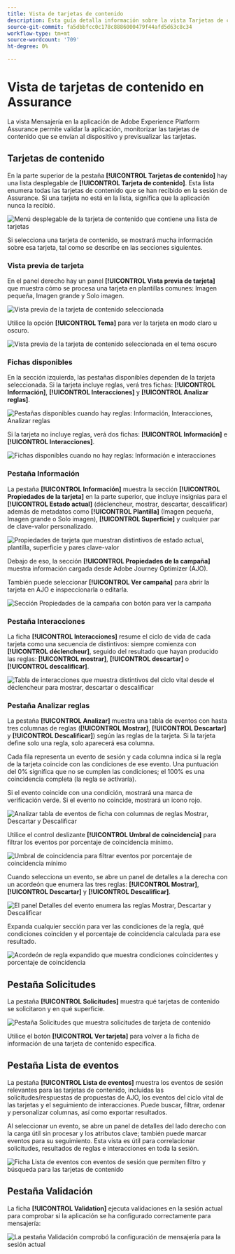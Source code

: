 ```yaml
---
title: Vista de tarjetas de contenido
description: Esta guía detalla información sobre la vista Tarjetas de contenido en Adobe Experience Platform Assurance.
source-git-commit: fa5dbbfcc0c178c8886000479f44afd5d63c8c34
workflow-type: tm+mt
source-wordcount: '709'
ht-degree: 0%

---
```


# Vista de tarjetas de contenido en Assurance

La vista Mensajería en la aplicación de Adobe Experience Platform Assurance permite validar la aplicación, monitorizar las tarjetas de contenido que se envían al dispositivo y previsualizar las tarjetas.

## Tarjetas de contenido

En la parte superior de la pestaña **[!UICONTROL Tarjetas de contenido]** hay una lista desplegable de **[!UICONTROL Tarjeta de contenido]**. Esta lista enumera todas las tarjetas de contenido que se han recibido en la sesión de Assurance. Si una tarjeta no está en la lista, significa que la aplicación nunca la recibió.

![Menú desplegable de la tarjeta de contenido que contiene una lista de tarjetas](./images/content-cards/dropdown.png)

Si selecciona una tarjeta de contenido, se mostrará mucha información sobre esa tarjeta, tal como se describe en las secciones siguientes.

### Vista previa de tarjeta

En el panel derecho hay un panel **[!UICONTROL Vista previa de tarjeta]** que muestra cómo se procesa una tarjeta en plantillas comunes: Imagen pequeña, Imagen grande y Solo imagen.

![Vista previa de la tarjeta de contenido seleccionada](./images/content-cards/preview.png)

Utilice la opción **[!UICONTROL Tema]** para ver la tarjeta en modo claro u oscuro.

![Vista previa de la tarjeta de contenido seleccionada en el tema oscuro](./images/content-cards/preview-dark.png)

### Fichas disponibles

En la sección izquierda, las pestañas disponibles dependen de la tarjeta seleccionada. Si la tarjeta incluye reglas, verá tres fichas: **[!UICONTROL Información]**, **[!UICONTROL Interacciones]** y **[!UICONTROL Analizar reglas]**.

![Pestañas disponibles cuando hay reglas: Información, Interacciones, Analizar reglas](./images/content-cards/tabs-with-rules.png)

Si la tarjeta no incluye reglas, verá dos fichas: **[!UICONTROL Información]** e **[!UICONTROL Interacciones]**.

![Fichas disponibles cuando no hay reglas: Información e interacciones](./images/content-cards/tabs-no-rules.png)

### Pestaña Información

La pestaña **[!UICONTROL Información]** muestra la sección **[!UICONTROL Propiedades de la tarjeta]** en la parte superior, que incluye insignias para el **[!UICONTROL Estado actual]** (déclencheur, mostrar, descartar, descalificar) además de metadatos como **[!UICONTROL Plantilla]** (Imagen pequeña, Imagen grande o Solo imagen), **[!UICONTROL Superficie]** y cualquier par de clave-valor personalizado.

![Propiedades de tarjeta que muestran distintivos de estado actual, plantilla, superficie y pares clave-valor](./images/content-cards/card-properties.png)

Debajo de eso, la sección **[!UICONTROL Propiedades de la campaña]** muestra información cargada desde Adobe Journey Optimizer (AJO).

También puede seleccionar **[!UICONTROL Ver campaña]** para abrir la tarjeta en AJO e inspeccionarla o editarla.

![Sección Propiedades de la campaña con botón para ver la campaña](./images/content-cards/campaign-properties.png)

### Pestaña Interacciones

La ficha **[!UICONTROL Interacciones]** resume el ciclo de vida de cada tarjeta como una secuencia de distintivos: siempre comienza con **[!UICONTROL déclencheur]**, seguido del resultado que hayan producido las reglas: **[!UICONTROL mostrar]**, **[!UICONTROL descartar]** o **[!UICONTROL descalificar]**.

![Tabla de interacciones que muestra distintivos del ciclo vital desde el déclencheur para mostrar, descartar o descalificar](./images/content-cards/interactions-tab.png)

### Pestaña Analizar reglas

La pestaña **[!UICONTROL Analizar]** muestra una tabla de eventos con hasta tres columnas de reglas (**[!UICONTROL Mostrar]**, **[!UICONTROL Descartar]** y **[!UICONTROL Descalificar]**) según las reglas de la tarjeta. Si la tarjeta define solo una regla, solo aparecerá esa columna.

Cada fila representa un evento de sesión y cada columna indica si la regla de la tarjeta coincide con las condiciones de ese evento. Una puntuación del 0% significa que no se cumplen las condiciones; el 100% es una coincidencia completa (la regla se activaría).

Si el evento coincide con una condición, mostrará una marca de verificación verde. Si el evento no coincide, mostrará un icono rojo.

![Analizar tabla de eventos de ficha con columnas de reglas Mostrar, Descartar y Descalificar](./images/content-cards/rules-tab.png)

Utilice el control deslizante **[!UICONTROL Umbral de coincidencia]** para filtrar los eventos por porcentaje de coincidencia mínimo.

![Umbral de coincidencia para filtrar eventos por porcentaje de coincidencia mínimo](./images/content-cards/match-threshold.png)

Cuando selecciona un evento, se abre un panel de detalles a la derecha con un acordeón que enumera las tres reglas: **[!UICONTROL Mostrar]**, **[!UICONTROL Descartar]** y **[!UICONTROL Descalificar]**.

![El panel Detalles del evento enumera las reglas Mostrar, Descartar y Descalificar](./images/content-cards/rules-panel.png)

Expanda cualquier sección para ver las condiciones de la regla, qué condiciones coinciden y el porcentaje de coincidencia calculada para ese resultado.

![Acordeón de regla expandido que muestra condiciones coincidentes y porcentaje de coincidencia](./images/content-cards/expanded-accordion.png)

## Pestaña Solicitudes

La pestaña **[!UICONTROL Solicitudes]** muestra qué tarjetas de contenido se solicitaron y en qué superficie.

![Pestaña Solicitudes que muestra solicitudes de tarjeta de contenido](./images/content-cards/requests-tab.png)

Utilice el botón **[!UICONTROL Ver tarjeta]** para volver a la ficha de información de una tarjeta de contenido específica.

## Pestaña Lista de eventos

La pestaña **[!UICONTROL Lista de eventos]** muestra los eventos de sesión relevantes para las tarjetas de contenido, incluidas las solicitudes/respuestas de propuestas de AJO, los eventos del ciclo vital de las tarjetas y el seguimiento de interacciones. Puede buscar, filtrar, ordenar y personalizar columnas, así como exportar resultados.

Al seleccionar un evento, se abre un panel de detalles del lado derecho con la carga útil sin procesar y los atributos clave; también puede marcar eventos para su seguimiento. Esta vista es útil para correlacionar solicitudes, resultados de reglas e interacciones en toda la sesión.

![Ficha Lista de eventos con eventos de sesión que permiten filtro y búsqueda para las tarjetas de contenido](./images/content-cards/event-list.png)

## Pestaña Validación

La ficha **[!UICONTROL Validation]** ejecuta validaciones en la sesión actual para comprobar si la aplicación se ha configurado correctamente para mensajería:

![La pestaña Validación comprobó la configuración de mensajería para la sesión actual](./images/content-cards/validation.png)
